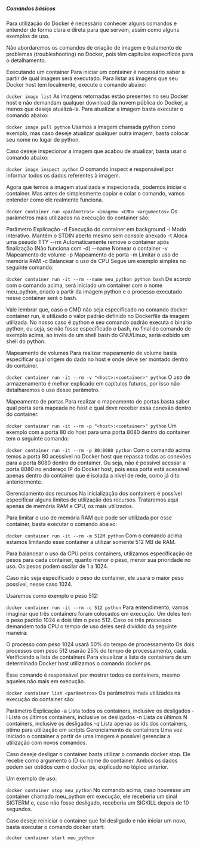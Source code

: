 ##### Comandos básicos
Para utilização do Docker é necessário conhecer alguns comandos e entender de forma clara e direta para que servem, assim como alguns exemplos de uso.

Não abordaremos os comandos de criação de imagem e tratamento de problemas (troubleshooting) no Docker, pois têm capítulos específicos para o detalhamento.

Executando um container
Para iniciar um container é necessário saber a partir de qual imagem será executado. Para listar as imagens que seu Docker host tem localmente, execute o comando abaixo:

`docker image list`
As imagens retornadas estão presentes no seu Docker host e não demandam qualquer download da nuvem pública do Docker, a menos que deseje atualizá-la. Para atualizar a imagem basta executar o comando abaixo:

`docker image pull python`
Usamos a imagem chamada python como exemplo, mas caso deseje atualizar qualquer outra imagem, basta colocar seu nome no lugar de python.

Caso deseje inspecionar a imagem que acabou de atualizar, basta usar o comando abaixo:

`docker image inspect python`
O comando inspect é responsável por informar todos os dados referentes à imagem.

Agora que temos a imagem atualizada e inspecionada, podemos iniciar o container. Mas antes de simplesmente copiar e colar o comando, vamos entender como ele realmente funciona.

`docker container run <parâmetros> <imagem> <CMD> <argumentos>`
Os parâmetros mais utilizados na execução do container são:

Parâmetro	Explicação
-d	Execução do container em background
-i	Modo interativo. Mantém o STDIN aberto mesmo sem console anexado
-t	Aloca uma pseudo TTY
--rm	Automaticamente remove o container após finalização (Não funciona com -d)
--name	Nomear o container
-v	Mapeamento de volume
-p	Mapeamento de porta
-m	Limitar o uso de memória RAM
-c	Balancear o uso de CPU
Segue um exemplo simples no seguinte comando:


`docker container run -it --rm --name meu_python python bash`
De acordo com o comando acima, será iniciado um container com o nome meu_python, criado a partir da imagem python e o processo executado nesse container será o bash.

Vale lembrar que, caso o CMD não seja especificado no comando docker container run, é utilizado o valor padrão definido no Dockerfile da imagem utilizada. No nosso caso é python e seu comando padrão executa o binário python, ou seja, se não fosse especificado o bash, no final do comando de exemplo acima, ao invés de um shell bash do GNU/Linux, seria exibido um shell do python.

Mapeamento de volumes
Para realizar mapeamento de volume basta especificar qual origem do dado no host e onde deve ser montado dentro do container.

`docker container run -it --rm -v "<host>:<container>" python`
O uso de armazenamento é melhor explicado em capítulos futuros, por isso não detalharemos o uso desse parâmetro.

Mapeamento de portas
Para realizar o mapeamento de portas basta saber qual porta será mapeada no host e qual deve receber essa conexão dentro do container.

`docker container run -it --rm -p "<host>:<container>" python`
Um exemplo com a porta 80 do host para uma porta 8080 dentro do container tem o seguinte comando:

`docker container run -it --rm -p 80:8080 python`
Com o comando acima temos a porta 80 acessível no Docker host que repassa todas as conexões para a porta 8080 dentro do container. Ou seja, não é possível acessar a porta 8080 no endereço IP do Docker host, pois essa porta está acessível apenas dentro do container que é isolada a nível de rede, como já dito anteriormente.

Gerenciamento dos recursos
Na inicialização dos containers é possível especificar alguns limites de utilização dos recursos. Trataremos aqui apenas de memória RAM e CPU, os mais utilizados.

Para limitar o uso de memória RAM que pode ser utilizada por esse container, basta executar o comando abaixo:

`docker container run -it --rm -m 512M python`
Com o comando acima estamos limitando esse container a utilizar somente 512 MB de RAM.

Para balancear o uso da CPU pelos containers, utilizamos especificação de pesos para cada container, quanto menor o peso, menor sua prioridade no uso. Os pesos podem oscilar de 1 a 1024.

Caso não seja especificado o peso do container, ele usará o maior peso possível, nesse caso 1024.

Usaremos como exemplo o peso 512:

`docker container run -it --rm -c 512 python`
Para entendimento, vamos imaginar que três containers foram colocados em execução. Um deles tem o peso padrão 1024 e dois têm o peso 512. Caso os três processos demandem toda CPU o tempo de uso deles será dividido da seguinte maneira:

O processo com peso 1024 usará 50% do tempo de processamento
Os dois processos com peso 512 usarão 25% do tempo de processamento, cada.
Verificando a lista de containers
Para visualizar a lista de containers de um determinado Docker host utilizamos o comando docker ps.

Esse comando é responsável por mostrar todos os containers, mesmo aqueles não mais em execução.

`docker container list <parâmetros>`
Os parâmetros mais utilizados na execução do container são:

Parâmetro	Explicação
-a	Lista todos os containers, inclusive os desligados
-l	Lista os últimos containers, inclusive os desligados
-n	Lista os últimos N containers, inclusive os desligados
-q	Lista apenas os ids dos containers, ótimo para utilização em scripts
Gerenciamento de containers
Uma vez iniciado o container a partir de uma imagem é possível gerenciar a utilização com novos comandos.

Caso deseje desligar o container basta utilizar o comando docker stop. Ele recebe como argumento o ID ou nome do container. Ambos os dados podem ser obtidos com o docker ps, explicado no tópico anterior.

Um exemplo de uso:

`docker container stop meu_python`
No comando acima, caso houvesse um container chamado meu_python em execução, ele receberia um sinal SIGTERM e, caso não fosse desligado, receberia um SIGKILL depois de 10 segundos.

Caso deseje reiniciar o container que foi desligado e não iniciar um novo, basta executar o comando docker start:

`docker container start meu_python`